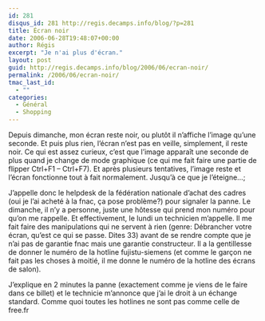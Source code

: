 ```yaml
---
id: 281
disqus_id: 281 http://regis.decamps.info/blog/?p=281
title: Écran noir
date: 2006-06-28T19:48:07+00:00
author: Régis
excerpt: "Je n'ai plus d'écran."
layout: post
guid: http://regis.decamps.info/blog/2006/06/ecran-noir/
permalink: /2006/06/ecran-noir/
tmac_last_id:
  - ""
categories:
  - Général
  - Shopping
---
```

Depuis dimanche, mon écran reste noir, ou plutôt il n’affiche l’image qu’une seconde. Et puis plus rien, l’écran n’est pas en veille, simplement, il reste noir. Ce qui est assez curieux, c’est que l’image apparaît une seconde de plus quand je change de mode graphique (ce qui me fait faire une partie de flipper Ctrl+F1 – Ctrl+F7). Et après plusieurs tentatives, l’image reste et l’écran fonctionne tout à fait normalement. Jusqu’à ce que je l’éteigne…;

J’appelle donc le helpdesk de la fédération nationale d’achat des cadres (oui je l’ai acheté à la fnac, ça pose problème?) pour signaler la panne. Le dimanche, il n’y a personne, juste une hôtesse qui prend mon numéro pour qu’on me rappelle. Et effectivement, le lundi un technicien m’appelle. Il me fait faire des manipulations qui ne servent à rien (genre: Débrancher votre écran, qu’est ce qui se passe. Dites 33) avant de se rendre compte que je n’ai pas de garantie fnac mais une garantie constructeur. Il a la gentillesse de donner le numéro de la hotline fujistu-siemens (et comme le garçon ne fait pas les choses à moitié, il me donne le numéro de la hotline des écrans de salon).

J’explique en 2 minutes la panne (exactement comme je viens de le faire dans ce billet) et le technicie m’annonce que j’ai le droit à un échange standard. Comme quoi toutes les hotlines ne sont pas comme celle de free.fr
